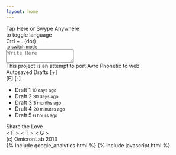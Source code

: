 ```yaml
---
layout: home
---
```


<div class="container wrapper">
	<div id="leftbar" class="leftbar">
		<div id="indicator">
			<span id="mobilehint" class="vason">Tap Here or Swype Anywhere<br>to toggle language</span>
			<div class="avrosprite indicator-bare"></div>
			<div class="avrosprite indicator-glow"></div>
		</div>
		<div class="logoleft">
			<div class="avrosprite logo"></div>
		</div>
		<div class="vason bottomfloat leftbar">
			<span>Ctrl + . (dot)</span><br>
			<small>to switch mode</small>
		</div>
	</div>
	<div id="middle">
	    <div id="main">
			<textarea id="inputor" class="inputor" placeholder="Write Here" spellcheck="false" autocapitalize="off" autocomplete="off" autocorrect="off"></textarea>
	    </div>
	</div>
	<div id="rightbar">
		<div class="logoright">
			<div class="avrosprite logo"></div>
		</div>
		<div class="vason txtright txttop">
			This project is an attempt to port Avro Phonetic to web
		</div>
		<div class="draft vason">
			<span>Autosaved Drafts</span>
			<span>[+]</span>
			<div class="libutton">
				<span>[E]</span>
				<span>[-]</span>
			</div>
			<ul>
				<li>
					<span>Draft 1</span>
					<small>10 days ago</small>
				</li>
				<li>
					<span>Draft 2</span>
					<small>30 days ago</small>
				</li>
				<li>
					<span>Draft 3</span>
					<small>3 months ago</small>
				</li>
				<li>
					<span>Draft 4</span>
					<small>20 minutes ago</small>
				</li>
				<li>
					<span>Draft 5</span>
					<small>6 hours ago</small>
				</li>
			</ul>
		</div>
		<div class="vason share">
			Share the Love <br>
			<div class="sharebuttons">
				<a class="facebook">&lt; F &gt;</a>
				<a class="twitter">&lt; T &gt;</a>
				<a class="gplus">&lt; G &gt;</a>
			</div>
		</div>
		<div class="vason bottomfloat txtright">
			(c) OmicronLab 2013
		</div>
	</div>
</div>
{% include google_analytics.html %}
{% include javascript.html %}
